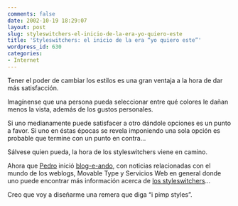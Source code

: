 ```yaml
---
comments: false
date: 2002-10-19 18:29:07
layout: post
slug: styleswitchers-el-inicio-de-la-era-yo-quiero-este
title: 'Styleswitchers: el inicio de la era “yo quiero este”'
wordpress_id: 630
categories:
- Internet
---
```


Tener el poder de cambiar los estilos es una gran ventaja a la hora de dar más satisfacción.





Imagínense que una persona pueda seleccionar entre qué colores le dañan menos la vista, además de los gustos personales.





Si uno medianamente puede satisfacer a otro dándole opciones es un punto a favor. Si uno en éstas épocas se revela imponiendo una sola opción es probable que termine con un punto en contra…





Sálvese quien pueda, la hora de los styleswitchers viene en camino.





Ahora que [Pedro](http://www.kusor.net) inició [blog-e-ando](http://kusor.net/blog/), con noticias relacionadas con el mundo de los weblogs, Movable Type y Servicios Web en general donde  uno puede encontrar más información acerca de [los styleswitchers](http://kusor.net/blog/archivo/2002/10/index.php#000152)…





Creo que voy a diseñarme una remera que diga “i pimp styles”.




 
